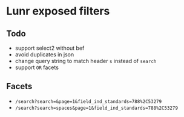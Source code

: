 # Lunr exposed filters

## Todo

- support select2 without bef
- avoid duplicates in json
- change query string to match header `s` instead of `search`
- support `OR` facets

## Facets

- `/search?search=&page=1&field_ind_standards=788%2C53279`
- `/search?search=spaces&page=1&field_ind_standards=788%2C53279`
